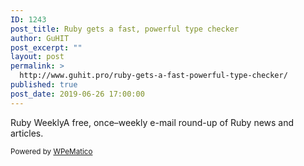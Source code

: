```yaml
---
ID: 1243
post_title: Ruby gets a fast, powerful type checker
author: GuHIT
post_excerpt: ""
layout: post
permalink: >
  http://www.guhit.pro/ruby-gets-a-fast-powerful-type-checker/
published: true
post_date: 2019-06-26 17:00:00
---
```

Ruby WeeklyA free, once&ndash;weekly e-mail round-up of Ruby news and articles.<p class="wpematico_credit"><small>Powered by <a href="http://www.wpematico.com" target="_blank">WPeMatico</a></small></p>